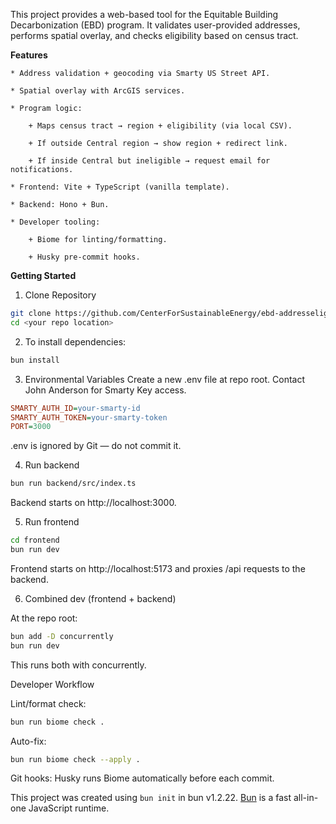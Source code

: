 This project provides a web-based tool for the Equitable Building Decarbonization (EBD) program.
It validates user-provided addresses, performs spatial overlay, and checks eligibility based on census tract.

**Features**

    * Address validation + geocoding via Smarty US Street API.

    * Spatial overlay with ArcGIS services.

    * Program logic:

        + Maps census tract → region + eligibility (via local CSV).

        + If outside Central region → show region + redirect link.

        + If inside Central but ineligible → request email for notifications.

    * Frontend: Vite + TypeScript (vanilla template).

    * Backend: Hono + Bun.

    * Developer tooling:

        + Biome for linting/formatting.

        + Husky pre-commit hooks.


**Getting Started**

1. Clone Repository

```bash
git clone https://github.com/CenterForSustainableEnergy/ebd-addresseligibility-tool.git
cd <your repo location>

```


2. To install dependencies:

```bash
bun install
```

3. Environmental Variables
Create a new .env file at repo root. Contact John Anderson for Smarty Key access. 

```ini
SMARTY_AUTH_ID=your-smarty-id
SMARTY_AUTH_TOKEN=your-smarty-token
PORT=3000
```
.env is ignored by Git — do not commit it.

4. Run backend

```bash
bun run backend/src/index.ts
```

Backend starts on http://localhost:3000.

5. Run frontend

```bash
cd frontend
bun run dev
```

Frontend starts on http://localhost:5173 and proxies /api requests to the backend.

6. Combined dev (frontend + backend)

At the repo root:

```bash
bun add -D concurrently 
bun run dev
```
This runs both with concurrently.

Developer Workflow

Lint/format check:

```bash
bun run biome check .
```

Auto-fix:

```bash
bun run biome check --apply .
```

Git hooks: Husky runs Biome automatically before each commit.

This project was created using `bun init` in bun v1.2.22. [Bun](https://bun.com) is a fast all-in-one JavaScript runtime.

